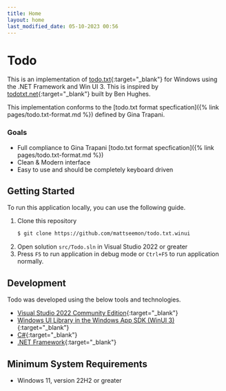 ```yaml
---
title: Home
layout: home
last_modified_date: 05-10-2023 00:56
---
```

# Todo

This is an implementation of [todo.txt](http://todotxt.org/){:target="_blank"} for Windows using the .NET Framework and Win UI 3. This is inspired by [todotxt.net](https://github.com/benrhughes/todotxt.net){:target="_blank"} built by Ben Hughes.

This implementation conforms to the [todo.txt format specfication]({% link pages/todo.txt-format.md %}) defined by Gina Trapani.

### Goals
* Full compliance to Gina Trapani [todo.txt format specfication]({% link pages/todo.txt-format.md %})
* Clean & Modern interface
* Easy to use and should be completely keyboard driven

## Getting Started

To run this application locally, you can use the following guide.

1. Clone this repository 
   ```bash
   $ git clone https://github.com/mattseemon/todo.txt.winui
   ```
2. Open solution `src/Todo.sln` in Visual Studio 2022 or greater
3. Press `F5` to run application in debug mode or `Ctrl+F5` to run application normally.

## Development

Todo was developed using the below tools and technologies.
 * [Visual Studio 2022 Community Edition](https://visualstudio.microsoft.com/){:target="_blank"}
 * [Windows UI Library in the Windows App SDK (WinUI 3)](https://learn.microsoft.com/en-us/windows/apps/winui/winui3/){:target="_blank"}
 * [C#](https://docs.microsoft.com/en-us/dotnet/csharp/){:target="_blank"}
 * [.NET Framework](https://docs.microsoft.com/en-gb/dotnet/){:target="_blank"}

## Minimum System Requirements
* Windows 11, version 22H2 or greater
